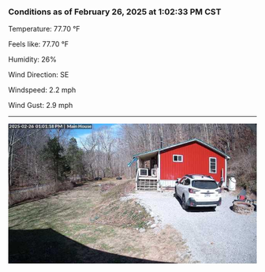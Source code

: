 ### Conditions as of February 26, 2025 at 1:02:33 PM CST 

Temperature: 77.70 &deg;F

Feels like: 77.70 &deg;F

Humidity: 26%

Wind Direction: SE

Windspeed: 2.2 mph

Wind Gust: 2.9 mph

---

<img src="./images/latest.jpeg"/>

